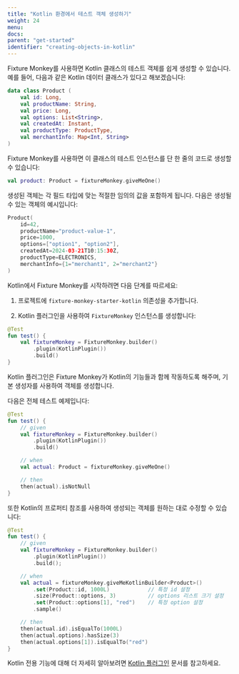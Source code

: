 ```yaml
---
title: "Kotlin 환경에서 테스트 객체 생성하기"
weight: 24
menu:
docs:
parent: "get-started"
identifier: "creating-objects-in-kotlin"
---
```


Fixture Monkey를 사용하면 Kotlin 클래스의 테스트 객체를 쉽게 생성할 수 있습니다. 예를 들어, 다음과 같은 Kotlin 데이터 클래스가 있다고 해보겠습니다:

```kotlin
data class Product (
    val id: Long,
    val productName: String,
    val price: Long,
    val options: List<String>,
    val createdAt: Instant,
    val productType: ProductType,
    val merchantInfo: Map<Int, String>
)
```

Fixture Monkey를 사용하면 이 클래스의 테스트 인스턴스를 단 한 줄의 코드로 생성할 수 있습니다:

```kotlin
val product: Product = fixtureMonkey.giveMeOne()
```

생성된 객체는 각 필드 타입에 맞는 적절한 임의의 값을 포함하게 됩니다. 다음은 생성될 수 있는 객체의 예시입니다:

```kotlin
Product(
    id=42,
    productName="product-value-1",
    price=1000,
    options=["option1", "option2"],
    createdAt=2024-03-21T10:15:30Z,
    productType=ELECTRONICS,
    merchantInfo={1="merchant1", 2="merchant2"}
)
```

Kotlin에서 Fixture Monkey를 시작하려면 다음 단계를 따르세요:

1. 프로젝트에 `fixture-monkey-starter-kotlin` 의존성을 추가합니다.

2. Kotlin 플러그인을 사용하여 `FixtureMonkey` 인스턴스를 생성합니다:
```kotlin
@Test
fun test() {
    val fixtureMonkey = FixtureMonkey.builder()
        .plugin(KotlinPlugin())
        .build()
}
```

Kotlin 플러그인은 Fixture Monkey가 Kotlin의 기능들과 함께 작동하도록 해주며, 기본 생성자를 사용하여 객체를 생성합니다.

다음은 전체 테스트 예제입니다:

```kotlin
@Test
fun test() {
    // given
    val fixtureMonkey = FixtureMonkey.builder()
        .plugin(KotlinPlugin())
        .build()

    // when
    val actual: Product = fixtureMonkey.giveMeOne()

    // then
    then(actual).isNotNull
}
```

또한 Kotlin의 프로퍼티 참조를 사용하여 생성되는 객체를 원하는 대로 수정할 수 있습니다:

```kotlin
@Test
fun test() {
    // given
    val fixtureMonkey = FixtureMonkey.builder()
        .plugin(KotlinPlugin())
        .build();

    // when
    val actual = fixtureMonkey.giveMeKotlinBuilder<Product>()
        .set(Product::id, 1000L)            // 특정 id 설정
        .size(Product::options, 3)          // options 리스트 크기 설정
        .set(Product::options[1], "red")    // 특정 option 설정
        .sample()

    // then
    then(actual.id).isEqualTo(1000L)
    then(actual.options).hasSize(3)
    then(actual.options[1]).isEqualTo("red")
}
```

Kotlin 전용 기능에 대해 더 자세히 알아보려면 [Kotlin 플러그인](../../plugins/kotlin-plugin/features) 문서를 참고하세요.
